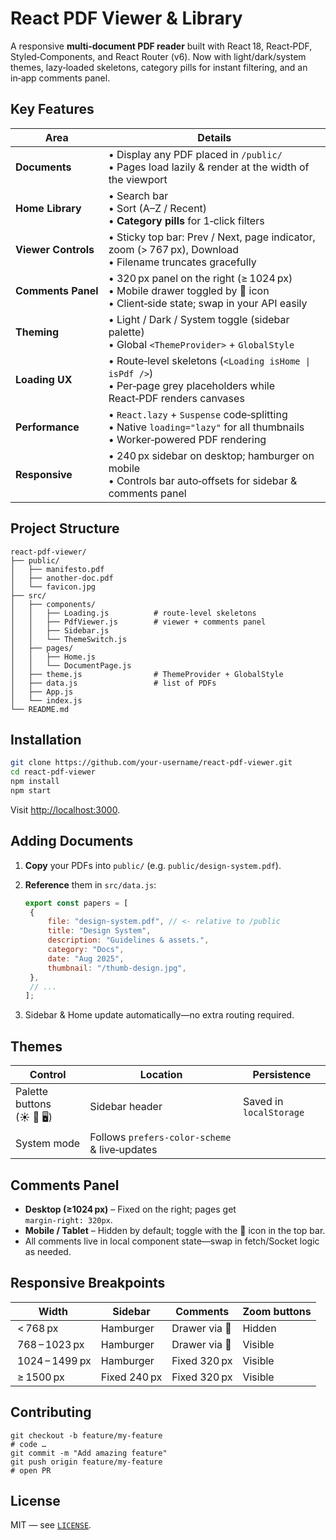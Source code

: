 # React PDF Viewer & Library

A responsive **multi‑document PDF reader** built with React 18, React‑PDF, Styled‑Components, and React Router (v6).
Now with light/dark/system themes, lazy‑loaded skeletons, category pills for instant filtering, and an in‑app comments panel.

## Key Features

| Area                | Details                                                                                                                       |
| ------------------- | ----------------------------------------------------------------------------------------------------------------------------- |
| **Documents**       | • Display any PDF placed in `/public/`<br>• Pages load lazily & render at the width of the viewport                           |
| **Home Library**    | • Search bar<br>• Sort (A–Z / Recent)<br>• **Category pills** for 1‑click filters                                             |
| **Viewer Controls** | • Sticky top bar: Prev / Next, page indicator, zoom (> 767 px), Download<br>• Filename truncates gracefully                   |
| **Comments Panel**  | • 320 px panel on the right (≥ 1024 px)<br>• Mobile drawer toggled by 💬 icon<br>• Client‑side state; swap in your API easily |
| **Theming**         | • Light / Dark / System toggle (sidebar palette)<br>• Global `<ThemeProvider>` + `GlobalStyle`                                |
| **Loading UX**      | • Route‑level skeletons (`<Loading isHome \| isPdf />`)<br>• Per‑page grey placeholders while React‑PDF renders canvases      |
| **Performance**     | • `React.lazy` + `Suspense` code‑splitting<br>• Native `loading="lazy"` for all thumbnails<br>• Worker‑powered PDF rendering  |
| **Responsive**      | • 240 px sidebar on desktop; hamburger on mobile<br>• Controls bar auto‑offsets for sidebar & comments panel                  |

## Project Structure

```text
react-pdf-viewer/
├── public/
│   ├── manifesto.pdf
│   ├── another-doc.pdf
│   └── favicon.jpg
├── src/
│   ├── components/
│   │   ├── Loading.js          # route‑level skeletons
│   │   ├── PdfViewer.js        # viewer + comments panel
│   │   ├── Sidebar.js
│   │   └── ThemeSwitch.js
│   ├── pages/
│   │   ├── Home.js
│   │   └── DocumentPage.js
│   ├── theme.js                # ThemeProvider + GlobalStyle
│   ├── data.js                 # list of PDFs
│   ├── App.js
│   └── index.js
└── README.md
```

## Installation

```bash
git clone https://github.com/your‑username/react-pdf-viewer.git
cd react-pdf-viewer
npm install
npm start
```

Visit [http://localhost:3000](http://localhost:3000).

## Adding Documents

1. **Copy** your PDFs into `public/` (e.g. `public/design‑system.pdf`).

2. **Reference** them in `src/data.js`:

   ```js
   export const papers = [
   	{
   		file: "design-system.pdf", // <- relative to /public
   		title: "Design System",
   		description: "Guidelines & assets.",
   		category: "Docs",
   		date: "Aug 2025",
   		thumbnail: "/thumb-design.jpg",
   	},
   	// ...
   ];
   ```

3. Sidebar & Home update automatically—no extra routing required.

## Themes

| Control                  | Location                                      | Persistence             |
| ------------------------ | --------------------------------------------- | ----------------------- |
| Palette buttons (☀ 🌙 🖥) | Sidebar header                                | Saved in `localStorage` |
| System mode              | Follows `prefers‑color‑scheme` & live‑updates |                         |

## Comments Panel

- **Desktop (≥1024 px)** – Fixed on the right; pages get `margin‑right: 320px`.
- **Mobile / Tablet** – Hidden by default; toggle with the 💬 icon in the top bar.
- All comments live in local component state—swap in fetch/Socket logic as needed.

## Responsive Breakpoints

| Width           | Sidebar      | Comments      | Zoom buttons |
| --------------- | ------------ | ------------- | ------------ |
|  < 768 px       | Hamburger    | Drawer via 💬 | Hidden       |
|  768 – 1023 px  | Hamburger    | Drawer via 💬 | Visible      |
|  1024 – 1499 px | Hamburger    | Fixed 320 px  | Visible      |
|  ≥ 1500 px      | Fixed 240 px | Fixed 320 px  | Visible      |

## Contributing

```text
git checkout -b feature/my‑feature
# code …
git commit -m "Add amazing feature"
git push origin feature/my‑feature
# open PR
```

## License

MIT — see [`LICENSE`](LICENSE).
